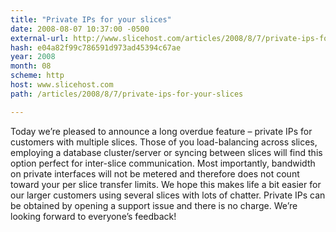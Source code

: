 ```yaml
---
title: "Private IPs for your slices"
date: 2008-08-07 10:37:00 -0500
external-url: http://www.slicehost.com/articles/2008/8/7/private-ips-for-your-slices
hash: e04a82f99c786591d973ad45394c67ae
year: 2008
month: 08
scheme: http
host: www.slicehost.com
path: /articles/2008/8/7/private-ips-for-your-slices

---
```


Today we’re pleased to announce a long overdue feature – private IPs for customers with multiple slices. Those of you load-balancing across slices, employing a database cluster/server or syncing between slices will find this option perfect for inter-slice communication. Most importantly, bandwidth on private interfaces will not be metered and therefore does not count toward your per slice transfer limits. We hope this makes life a bit easier for our larger customers using several slices with lots of chatter. Private IPs can be obtained by opening a support issue and there is no charge. We’re looking forward to everyone’s feedback!

